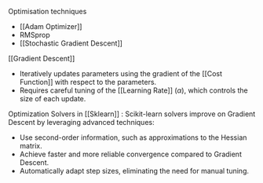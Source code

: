 Optimisation techniques
- [[Adam Optimizer]]
- RMSprop
- [[Stochastic Gradient Descent]]

[[Gradient Descent]]
- Iteratively updates parameters using the gradient of the [[Cost Function]] with respect to the parameters.  
- Requires careful tuning of the [[Learning Rate]] ($\alpha$), which controls the size of each update.  

Optimization Solvers in [[Sklearn]] : Scikit-learn solvers improve on Gradient Descent by leveraging advanced techniques:  
- Use second-order information, such as approximations to the Hessian matrix.  
- Achieve faster and more reliable convergence compared to Gradient Descent.  
- Automatically adapt step sizes, eliminating the need for manual tuning.

